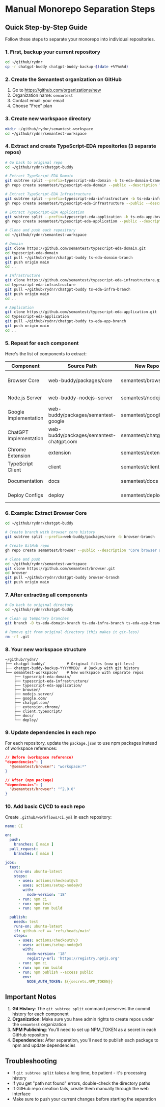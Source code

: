 # Manual Monorepo Separation Steps

## Quick Step-by-Step Guide

Follow these steps to separate your monorepo into individual repositories.

### 1. First, backup your current repository

```bash
cd ~/github/rydnr
cp -r chatgpt-buddy chatgpt-buddy-backup-$(date +%Y%m%d)
```

### 2. Create the Semantest organization on GitHub

1. Go to https://github.com/organizations/new
2. Organization name: `semantest`
3. Contact email: your email
4. Choose "Free" plan

### 3. Create new workspace directory

```bash
mkdir ~/github/rydnr/semantest-workspace
cd ~/github/rydnr/semantest-workspace
```

### 4. Extract and create TypeScript-EDA repositories (3 separate repos)

```bash
# Go back to original repo
cd ~/github/rydnr/chatgpt-buddy

# Extract TypeScript-EDA Domain
git subtree split --prefix=typescript-eda-domain -b ts-eda-domain-branch
gh repo create semantest/typescript-eda-domain --public --description "Core domain primitives for event-driven architecture"

# Extract TypeScript-EDA Infrastructure
git subtree split --prefix=typescript-eda-infrastructure -b ts-eda-infra-branch
gh repo create semantest/typescript-eda-infrastructure --public --description "Infrastructure adapters for TypeScript-EDA"

# Extract TypeScript-EDA Application
git subtree split --prefix=typescript-eda-application -b ts-eda-app-branch
gh repo create semantest/typescript-eda-application --public --description "Application layer orchestration for TypeScript-EDA"

# Clone and push each repository
cd ~/github/rydnr/semantest-workspace

# Domain
git clone https://github.com/semantest/typescript-eda-domain.git
cd typescript-eda-domain
git pull ~/github/rydnr/chatgpt-buddy ts-eda-domain-branch
git push origin main
cd ..

# Infrastructure
git clone https://github.com/semantest/typescript-eda-infrastructure.git
cd typescript-eda-infrastructure
git pull ~/github/rydnr/chatgpt-buddy ts-eda-infra-branch
git push origin main
cd ..

# Application
git clone https://github.com/semantest/typescript-eda-application.git
cd typescript-eda-application
git pull ~/github/rydnr/chatgpt-buddy ts-eda-app-branch
git push origin main
cd ..
```

### 5. Repeat for each component

Here's the list of components to extract:

| Component | Source Path | New Repo Name | Description |
|-----------|------------|---------------|-------------|
| Browser Core | web-buddy/packages/core | semantest/browser | Core browser automation framework |
| Node.js Server | web-buddy-nodejs-server | semantest/nodejs.server | Node.js server for Semantest |
| Google Implementation | web-buddy/packages/semantest-google | semantest/google.com | Google search automation |
| ChatGPT Implementation | web-buddy/packages/semantest-chatgpt.com | semantest/chatgpt.com | ChatGPT automation |
| Chrome Extension | extension | semantest/extension.chrome | Chrome extension |
| TypeScript Client | client | semantest/client.typescript | TypeScript client SDK |
| Documentation | docs | semantest/docs | Documentation site |
| Deploy Configs | deploy | semantest/deploy | Deployment configurations |

### 6. Example: Extract Browser Core

```bash
cd ~/github/rydnr/chatgpt-buddy

# Create branch with browser core history
git subtree split --prefix=web-buddy/packages/core -b browser-branch

# Create GitHub repo
gh repo create semantest/browser --public --description "Core browser automation framework"

# Clone and push
cd ~/github/rydnr/semantest-workspace
git clone https://github.com/semantest/browser.git
cd browser
git pull ~/github/rydnr/chatgpt-buddy browser-branch
git push origin main
```

### 7. After extracting all components

```bash
# Go back to original directory
cd ~/github/rydnr/chatgpt-buddy

# Clean up temporary branches
git branch -D ts-eda-domain-branch ts-eda-infra-branch ts-eda-app-branch browser-branch nodejs-server-branch # etc...

# Remove git from original directory (this makes it git-less)
rm -rf .git
```

### 8. Your new workspace structure

```
~/github/rydnr/
├── chatgpt-buddy/          # Original files (now git-less)
├── chatgpt-buddy-backup-YYYYMMDD/  # Backup with git history
└── semantest-workspace/    # New workspace with separate repos
    ├── typescript-eda-domain/
    ├── typescript-eda-infrastructure/
    ├── typescript-eda-application/
    ├── browser/
    ├── nodejs.server/
    ├── google.com/
    ├── chatgpt.com/
    ├── extension.chrome/
    ├── client.typescript/
    ├── docs/
    └── deploy/
```

### 9. Update dependencies in each repo

For each repository, update the `package.json` to use npm packages instead of workspace references:

```json
// Before (workspace reference)
"dependencies": {
  "@semantest/browser": "workspace:*"
}

// After (npm package)
"dependencies": {
  "@semantest/browser": "^2.0.0"
}
```

### 10. Add basic CI/CD to each repo

Create `.github/workflows/ci.yml` in each repository:

```yaml
name: CI

on:
  push:
    branches: [ main ]
  pull_request:
    branches: [ main ]

jobs:
  test:
    runs-on: ubuntu-latest
    steps:
      - uses: actions/checkout@v3
      - uses: actions/setup-node@v3
        with:
          node-version: '18'
      - run: npm ci
      - run: npm test
      - run: npm run build

  publish:
    needs: test
    runs-on: ubuntu-latest
    if: github.ref == 'refs/heads/main'
    steps:
      - uses: actions/checkout@v3
      - uses: actions/setup-node@v3
        with:
          node-version: '18'
          registry-url: 'https://registry.npmjs.org'
      - run: npm ci
      - run: npm run build
      - run: npm publish --access public
        env:
          NODE_AUTH_TOKEN: ${{secrets.NPM_TOKEN}}
```

## Important Notes

1. **Git History**: The `git subtree split` command preserves the commit history for each component
2. **Organization**: Make sure you have admin rights to create repos under the `semantest` organization
3. **NPM Publishing**: You'll need to set up NPM_TOKEN as a secret in each GitHub repository
4. **Dependencies**: After separation, you'll need to publish each package to npm and update dependencies

## Troubleshooting

- If `git subtree split` takes a long time, be patient - it's processing history
- If you get "path not found" errors, double-check the directory paths
- If GitHub repo creation fails, create them manually through the web interface
- Make sure to push your current changes before starting the separation